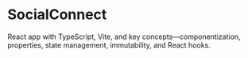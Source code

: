 # SocialConnect
React app with TypeScript, Vite, and key concepts—componentization, properties, state management, immutability, and React hooks.
